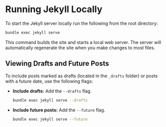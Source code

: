 # Running Jekyll Locally

To start the Jekyll server locally run the following from the root directory:

```bash
bundle exec jekyll serve
```

This command builds the site and starts a local web server. The server will automatically regenerate the site when you make changes to most files.

## Viewing Drafts and Future Posts

To include posts marked as drafts (located in the `_drafts` folder) or posts with a future date, use the following flags:

- **Include drafts:** Add the `--drafts` flag.
    ```bash
    bundle exec jekyll serve --drafts
    ```

- **Include future posts:** Add the `--future` flag.
    ```bash
    bundle exec jekyll serve --future
    ```